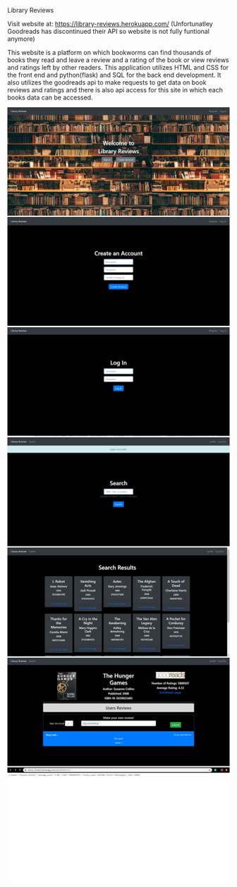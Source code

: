 Library Reviews

Visit website at: https://library-reviews.herokuapp.com/ (Unfortunatley Goodreads has discontinued their API so website is not fully funtional anymore)

This website is a platform on which bookworms can find thousands of books they read and leave a review and a rating of the book or view reviews and ratings left by other readers. This application utilizes HTML and CSS for the front end and python(flask) and SQL for the back end development. It also utilizes the goodreads api to make requests to get data on book reviews and ratings and there is also api access for this site in which each books data can be accessed.

![](static/Screenshot%20(75).png)
![](static/Screenshot%20(76).png)
![](static/Screenshot%20(77).png)
![](static/Screenshot%20(78).png)
![](static/Screenshot%20(81).png)
![](static/Screenshot%20(79).png)
![](static/Screenshot%20(80).png)
